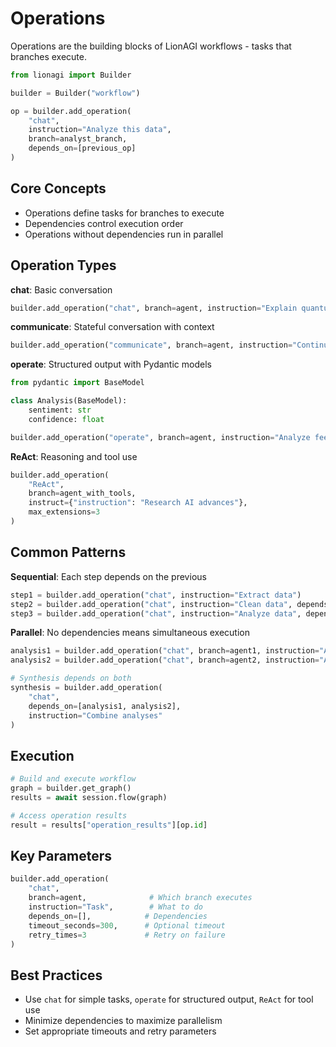 # Operations

Operations are the building blocks of LionAGI workflows - tasks that branches
execute.

```python
from lionagi import Builder

builder = Builder("workflow")

op = builder.add_operation(
    "chat",
    instruction="Analyze this data",
    branch=analyst_branch,
    depends_on=[previous_op]
)
```

## Core Concepts

- Operations define tasks for branches to execute
- Dependencies control execution order
- Operations without dependencies run in parallel

## Operation Types

**chat**: Basic conversation

```python
builder.add_operation("chat", branch=agent, instruction="Explain quantum computing")
```

**communicate**: Stateful conversation with context

```python
builder.add_operation("communicate", branch=agent, instruction="Continue discussion", context=data)
```

**operate**: Structured output with Pydantic models

```python
from pydantic import BaseModel

class Analysis(BaseModel):
    sentiment: str
    confidence: float

builder.add_operation("operate", branch=agent, instruction="Analyze feedback", response_format=Analysis)
```

**ReAct**: Reasoning and tool use

```python
builder.add_operation(
    "ReAct", 
    branch=agent_with_tools,
    instruct={"instruction": "Research AI advances"},
    max_extensions=3
)
```

## Common Patterns

**Sequential**: Each step depends on the previous

```python
step1 = builder.add_operation("chat", instruction="Extract data")
step2 = builder.add_operation("chat", instruction="Clean data", depends_on=[step1])
step3 = builder.add_operation("chat", instruction="Analyze data", depends_on=[step2])
```

**Parallel**: No dependencies means simultaneous execution

```python
analysis1 = builder.add_operation("chat", branch=agent1, instruction="Analyze A")
analysis2 = builder.add_operation("chat", branch=agent2, instruction="Analyze B")

# Synthesis depends on both
synthesis = builder.add_operation(
    "chat", 
    depends_on=[analysis1, analysis2],
    instruction="Combine analyses"
)
```

## Execution

```python
# Build and execute workflow
graph = builder.get_graph()
results = await session.flow(graph)

# Access operation results
result = results["operation_results"][op.id]
```

## Key Parameters

```python
builder.add_operation(
    "chat",
    branch=agent,              # Which branch executes
    instruction="Task",        # What to do
    depends_on=[],            # Dependencies
    timeout_seconds=300,      # Optional timeout
    retry_times=3             # Retry on failure
)
```

## Best Practices

- Use `chat` for simple tasks, `operate` for structured output, `ReAct` for tool
  use
- Minimize dependencies to maximize parallelism
- Set appropriate timeouts and retry parameters
